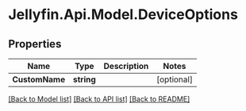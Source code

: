 
# Jellyfin.Api.Model.DeviceOptions

## Properties

Name | Type | Description | Notes
------------ | ------------- | ------------- | -------------
**CustomName** | **string** |  | [optional] 

[[Back to Model list]](../README.md#documentation-for-models)
[[Back to API list]](../README.md#documentation-for-api-endpoints)
[[Back to README]](../README.md)

